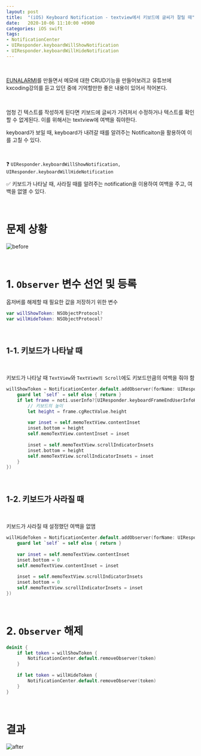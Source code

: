 ```yaml
---
layout: post
title:  "(iOS) Keyboard Notification - textview에서 키보드에 글씨가 잘릴 때"
date:   2020-10-06 11:10:00 +0900
categories: iOS swift 
tags:
- NotificationCenter
- UIResponder.keyboardWillShowNotification
- UIResponder.keyboardWillHideNotification
---
```

<br>

[EUNALARMI](https://github.com/EunYeongKim/EUNALARMI)를 만들면서 메모에 대한 CRUD기능을 만들어보려고 유튜브에 kxcoding강의를 듣고 있던 중에 기억할만한 좋은 내용이 있어서 적어본다.  

<br>

엄청 긴 텍스트를 작성하게 된다면 키보드에 글씨가 가려져서 수정하거나 텍스트를 확인할 수 없게된다. 이를 위해서는 textview에 여백을 줘야한다.  

keyboard가 보일 때, keyboard가 내려갈 때를 알려주는 Notificaiton을 활용하여 이를 고칠 수 있다.

<br>

❓ `UIResponder.keyboardWillShowNotification, UIResponder.keyboardWillHideNotification`

✅  키보드가 나타날 때, 사라질 때를 알려주는 notification을 이용하여 여백을 주고, 여백을 없앨 수 있다.

<br>

# 문제 상황
![before](/assets/image/BeforekeyboardNotification.png)

<br>

# 1. `Observer` 변수 선언 및 등록
옵저버를 해제할 때 필요한 값을 저장하기 위한 변수
```swift
var willShowToken: NSObjectProtocol?
var willHideToken: NSObjectProtocol?
```
<br>

## 1-1. 키보드가 나타날 때

<br>

키보드가 나타날 때 `TextView`와 `TextView의 Scroll`에도 키보드만큼의 여백을 줘야 함

```swift
willShowToken = NotificationCenter.default.addObserver(forName: UIResponder.keyboardWillShowNotification, object: nil, queue: OperationQueue.main, using: { [weak self] (noti) in
    guard let `self` = self else { return }
    if let frame = noti.userInfo?[UIResponder.keyboardFrameEndUserInfoKey] as? NSValue {
        // 키보드의 높이
        let height = frame.cgRectValue.height
        
        var inset = self.memoTextView.contentInset
        inset.bottom = height
        self.memoTextView.contentInset = inset
        
        inset = self.memoTextView.scrollIndicatorInsets
        inset.bottom = height
        self.memoTextView.scrollIndicatorInsets = inset
    }
})
```
<br>

## 1-2. 키보드가 사라질 때

<br>

키보드가 사라질 때 설정했던 여백을 없앰

```swift
willHideToken = NotificationCenter.default.addObserver(forName: UIResponder.keyboardWillHideNotification, object: nil, queue: OperationQueue.main, using: { [weak self] (noti) in
    guard let `self` = self else { return }
    
    var inset = self.memoTextView.contentInset
    inset.bottom = 0
    self.memoTextView.contentInset = inset
    
    inset = self.memoTextView.scrollIndicatorInsets
    inset.bottom = 0
    self.memoTextView.scrollIndicatorInsets = inset
})
```

<br>

# 2. `Observer` 해제
```swift
deinit {
    if let token = willShowToken {
        NotificationCenter.default.removeObserver(token)
    }
    
    if let token = willHideToken {
        NotificationCenter.default.removeObserver(token)
    }
}
``` 

<br>

# 결과
![after](/assets/image/AfterkeyboardNotification.png)